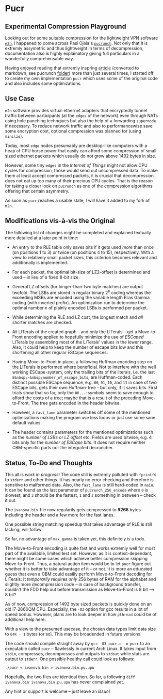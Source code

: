# Pucr 

## Experimental Compression Playground

Looking out for some suitable compression for the lightweight VPN software [`n2n`](https://github.com/ntop/n2n), I happened to come across Pasi Ojala's [`pucrunch`](http://a1bert.kapsi.fi/Dev/pucrunch/). Not only that it is extremly assymetric and thus lightweight in terms of decompression, documentation also is highly explainatory giving full particulars in a wonderfully comprehensable way.

Having enjoyed reading that extremly inspring [article](https://github.com/Logan007/Pucr/blob/master/pucrunch/README.md) (converted to markdown, see pucrunch [folder](https://github.com/Logan007/Pucr/tree/master/pucrunch)) more than just several times, I started off to create my own implementation `pucr` which uses some of the original code and also includes some optimizations.

## Use Case

`n2n` software provides virtual ethernet adapters that encryptedly tunnel traffic between participants (at the `edges` of the network) even through NATs using hole punching technqiues but also the help of a forwarding `supernode` if necessary. To reduce network traffic and also to performancewise save some encryption cost, optional compression was planned for (using `minilzo`).

Today, most `edge` nodes presumably are desktop-like computers with a heap of CPU horse power that easily can afford some compression of small sized ethernet packets which usually do not grow above 1492 bytes in size.

However, some tiny `edges` in the _Internet of Things_ might not allow CPU cycles for compression, those would send out uncompressed data. To make them at least accept compressed packets, it is crucial that decompression does not eat up too many of their precious CPU cycles. That is the reason for taking a closer look on `pucrunch` as one of the compression algorithms offering that certain asymmetry.

As soon as `pucr` reaches a usable state, I will have it added to my fork of `n2n`.

## Modifications vis-à-vis the Original

The following list of changes might be completed and explained textually more detailed at a later point in time:

- An entry to the RLE table only saves bits if it gets used _more_ than once (on positions 1 to 3) or twice (on positions 4 to 15), respectively. With a view to relatively small packet sizes, this criterion becomes relevant and additionally is implemented.

- For each packet, the optimal bit-size of LZ2-offset is determined and used – in lieu of a fixed 8-bit size.

- General LZ offsets (for longer-than-two byte matches) are output twofold: The LSBs are stored in regular binary 2<sup>n</sup> coding whereas the exceeding MSBs are encoded using the variable length Elias Gamma coding (with inverted prefix). An optimization run to determine the optimal number _n_ of plainly encoded LSBs is performed per packet.

- While determining the RLE and LZ cost, the longest match and _all_ shorter matches are checked.

- All LITerals of the created graph – and only the LITerals – get a Move-to-Front encoding applied to hopefully minimize the use of _ESCaped_ LITerals by assembling most of the LITerals' values in the lower range. Also, it could help to keep the number of escape bits low and this shortening all other regular ESCape sequences.

- Having Move-to-Front in place, a following Huffman encoding step on the LITerals is performed where beneficial. Not to interfere with the well working ESCape-system, only the trailing bits of the literals, i.e. the last `8&nbsp;-&nbsp;number_of_escape_bits`, are Huffman-coded. Each distinct possible ESCape sequence, e.g. `00`, `01`, `10`, and `11` in case of two ESCape bits, gets their own Huffman-tree – but only, if it saves bits. First trials show that so far, only the `00...`-symbols seem to save enough to afford the costs of a tree; maybe that is a result of the preceding Move-to-Front.
The tree gets encoded in the header bitwise.

- However, a `fast_lane` parameter switches off some of the mentioned optimizations making the program use less loops or just use some sane default values. 

- The header contains parameters for the mentioned optimizations such as the _number of LSBs_ or _LZ offset_ etc. Fields are used bitwise, e.g. 4 bits only for the _number of ESCape bits_. It does not require neither CBM-specific parts nor the integrated decruncher.

## Status, To-Do and Thoughts

This all is _work in progress_! The code still is extremly polluted with `fprintf`s to `stderr` and other things. It has nearly no error checking and therefore is sensitive to malformed data. Also, the `fast_lane` is still hard-coded in  `main`. It can be found as the last parameter of `pucrunch_256_encode` where `0` is slowest, and `3` should be the fastest, `1` and `2` something in between – check it out.

The `ivanova.bin`-file now regularily gets compressed to __9268__ bytes including the header and a few more for the fast lanes.

One possible string matching speedup that takes advantage of RLE is still lacking, will follow.

So far, no advantage of `max_gamma` is taken yet, this definitely is a todo.

The Move-to-Front encoding is quite fast and works extremly well for most part of the available, limited test set. However, as it is context-dependant, there might be some cases which achieve better compression skipping Move-to-Front. Thus, a natural action item would be to let `pucr` figure out whether it is better to take advantage of it – or not. It is more an educated guess that even a CBM could easiliy perform Move-to-Front decoding for LITerals: It _temporarily_ requires _only_ 256 bytes of RAM for the alphabet and slightly more decompression code – in case of background transfer, couldn't the FDD help out before transmission as Move-to-Front is 8 bit --> 8 bit?

As of now, compression of 1492 byte sized packets is quickly done on an old i7-2860QM CPU. Especially, the `-O3` option for gcc results in a lot of speed bonus. However, plans are to look deeper in how `pthread` could be of additional help here.

With a view to the presumed usecase, the chosen data types limit data size to `64K - 1` bytes (or so). This may be broadended in future versions.

The code should compile straight away by `gcc -O3 pucr.c -o pucr` to an executable called `pucr` – flawlessly in current Arch Linux. It takes input from `stdin`, compresses, decompresses and outputs to `stdout` while stats are output to `stderr`. One possible healthy call could look as follows:

``./pucr < ivanova.bin > ivanova.bin.pu.upu``

Hopefully, the two files are identical then. So far, a following `diff ivanova.bin ivanova.bin.pu.upu` has never complained yet.

Any hint or support is welcome – just leave an _Issue_!

